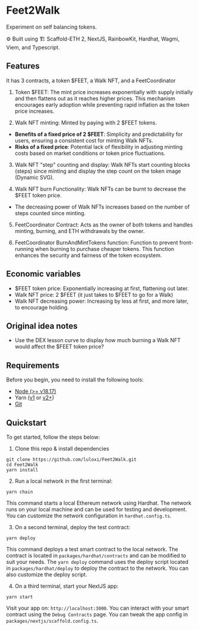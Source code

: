 # Feet2Walk

Experiment on self balancing tokens.

⚙️ Built using 🏗 Scaffold-ETH 2, NextJS, RainbowKit, Hardhat, Wagmi, Viem, and Typescript.

## Features

It has 3 contracts, a token $FEET, a Walk NFT, and a FeetCoordinator

1. Token $FEET: The mint price increases exponentially with supply initially and then flattens out as it reaches higher prices. This mechanism encourages early adoption while preventing rapid inflation as the token price increases.

2. Walk NFT minting: Minted by paying with 2 $FEET tokens.

- **Benefits of a fixed price of 2 $FEET**: Simplicity and predictability for users, ensuring a consistent cost for minting Walk NFTs.
- **Risks of a fixed price**: Potential lack of flexibility in adjusting minting costs based on market conditions or token price fluctuations.

3. Walk NFT "step" counting and display: Walk NFTs start counting blocks (steps) since minting and display the step count on the token image (Dynamic SVG).

4. Walk NFT burn Functionality: Walk NFTs can be burnt to decrease the $FEET token price.

- The decreasing power of Walk NFTs increases based on the number of steps counted since minting.

5. FeetCoordinator Contract: Acts as the owner of both tokens and handles minting, burning, and ETH withdrawals by the owner.

6. FeetCoordinator BurnAndMintTokens function: Function to prevent front-running when burning to purchase cheaper tokens. This function enhances the security and fairness of the token ecosystem.

## Economic variables

- $FEET token price: Exponentially increasing at first, flattening out later.
- Walk NFT price: 2 $FEET (it just takes to $FEET to go for a Walk)
- Walk NFT decreasing power: Increasing by less at first, and more later, to encourage holding.

## Original idea notes

- Use the DEX lesson curve to display how much burning a Walk NFT would affect the $FEET token price?

## Requirements

Before you begin, you need to install the following tools:

- [Node (>= v18.17)](https://nodejs.org/en/download/)
- Yarn ([v1](https://classic.yarnpkg.com/en/docs/install/) or [v2+](https://yarnpkg.com/getting-started/install))
- [Git](https://git-scm.com/downloads)

## Quickstart

To get started, follow the steps below:

1. Clone this repo & install dependencies

```
git clone https://github.com/luloxi/Feet2Walk.git
cd Feet2Walk
yarn install
```

2. Run a local network in the first terminal:

```
yarn chain
```

This command starts a local Ethereum network using Hardhat. The network runs on your local machine and can be used for testing and development. You can customize the network configuration in `hardhat.config.ts`.

3. On a second terminal, deploy the test contract:

```
yarn deploy
```

This command deploys a test smart contract to the local network. The contract is located in `packages/hardhat/contracts` and can be modified to suit your needs. The `yarn deploy` command uses the deploy script located in `packages/hardhat/deploy` to deploy the contract to the network. You can also customize the deploy script.

4. On a third terminal, start your NextJS app:

```
yarn start
```

Visit your app on: `http://localhost:3000`. You can interact with your smart contract using the `Debug Contracts` page. You can tweak the app config in `packages/nextjs/scaffold.config.ts`.
